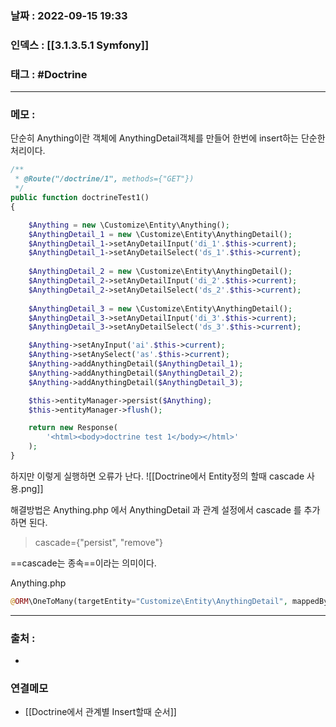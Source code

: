 ### 날짜 :  2022-09-15 19:33

### 인덱스 : [[3.1.3.5.1 Symfony]]

### 태그 : #Doctrine

----

### 메모 :

단순히 Anything이란 객체에 AnythingDetail객체를 만들어
한번에 insert하는 단순한 처리이다.

```php
/**
 * @Route("/doctrine/1", methods={"GET"})
 */
public function doctrineTest1()
{

    $Anything = new \Customize\Entity\Anything();
    $AnythingDetail_1 = new \Customize\Entity\AnythingDetail();
    $AnythingDetail_1->setAnyDetailInput('di_1'.$this->current);
    $AnythingDetail_1->setAnyDetailSelect('ds_1'.$this->current);
    
    $AnythingDetail_2 = new \Customize\Entity\AnythingDetail();
    $AnythingDetail_2->setAnyDetailInput('di_2'.$this->current);
    $AnythingDetail_2->setAnyDetailSelect('ds_2'.$this->current);
    
    $AnythingDetail_3 = new \Customize\Entity\AnythingDetail();
    $AnythingDetail_3->setAnyDetailInput('di_3'.$this->current);
    $AnythingDetail_3->setAnyDetailSelect('ds_3'.$this->current);

    $Anything->setAnyInput('ai'.$this->current);
    $Anything->setAnySelect('as'.$this->current);
    $Anything->addAnythingDetail($AnythingDetail_1);
    $Anything->addAnythingDetail($AnythingDetail_2);
    $Anything->addAnythingDetail($AnythingDetail_3);

    $this->entityManager->persist($Anything);
    $this->entityManager->flush();

    return new Response(
        '<html><body>doctrine test 1</body></html>'
    );
}
```

하지만 이렇게 실행하면 오류가 난다.
![[Doctrine에서 Entity정의 할때 cascade 사용.png]]


해결방법은 Anything.php 에서 AnythingDetail 과 관계 설정에서 cascade 를 추가 하면 된다.
> cascade={"persist", "remove"}

==cascade는 종속==이라는 의미이다.

Anything.php
```php
@ORM\OneToMany(targetEntity="Customize\Entity\AnythingDetail", mappedBy="Anything", cascade={"persist", "remove"})
```





> 

----
### 출처 :
-


### 연결메모
- [[Doctrine에서 관계별 Insert할때 순서]]








